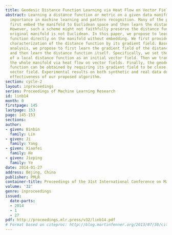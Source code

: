 ```yaml
---
title: Geodesic Distance Function Learning via Heat Flow on Vector Fields
abstract: Learning a distance function or metric on a given data manifold is of great
  importance in machine learning and pattern recognition. Many of the previous works
  first embed the manifold to Euclidean space and then learn the distance function.
  However, such a scheme might not faithfully preserve the distance function if the
  original manifold is not Euclidean. In this paper, we propose to learn the distance
  function directly on the manifold without embedding. We first provide a theoretical
  characterization of the distance function by its gradient field. Based on our theoretical
  analysis, we propose to first learn the gradient field of the distance function
  and then learn the distance function itself. Specifically, we set the gradient field
  of a local distance function as an initial vector field. Then we transport it to
  the whole manifold via heat flow on vector fields. Finally, the geodesic distance
  function can be obtained by requiring its gradient field to be close to the normalized
  vector field. Experimental results on both synthetic and real data demonstrate the
  effectiveness of our proposed algorithm.
section: cycle-2
layout: inproceedings
series: Proceedings of Machine Learning Research
id: linb14
month: 0
firstpage: 145
lastpage: 153
page: 145-153
sections: 
author:
- given: Binbin
  family: Lin
- given: Ji
  family: Yang
- given: Xiaofei
  family: He
- given: Jieping
  family: Ye
date: 2014-01-27
address: Bejing, China
publisher: PMLR
container-title: Proceedings of the 31st International Conference on Machine Learning
volume: '32'
genre: inproceedings
issued:
  date-parts:
  - 2014
  - 1
  - 27
pdf: http://proceedings.mlr.press/v32/linb14.pdf
# Format based on citeproc: http://blog.martinfenner.org/2013/07/30/citeproc-yaml-for-bibliographies/
---
```

